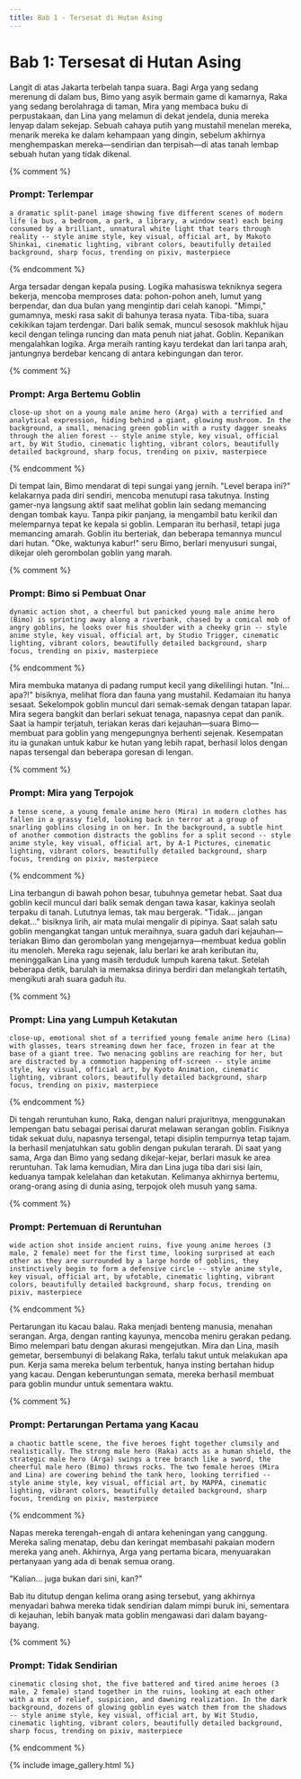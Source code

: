 ```yaml
---
title: Bab 1 - Tersesat di Hutan Asing
---
```

# Bab 1: Tersesat di Hutan Asing

Langit di atas Jakarta terbelah tanpa suara. Bagi Arga yang sedang merenung di dalam bus, Bimo yang asyik bermain game di kamarnya, Raka yang sedang berolahraga di taman, Mira yang membaca buku di perpustakaan, dan Lina yang melamun di dekat jendela, dunia mereka lenyap dalam sekejap. Sebuah cahaya putih yang mustahil menelan mereka, menarik mereka ke dalam kehampaan yang dingin, sebelum akhirnya menghempaskan mereka—sendirian dan terpisah—di atas tanah lembap sebuah hutan yang tidak dikenal.

{% comment %}
### Prompt: Terlempar
```
a dramatic split-panel image showing five different scenes of modern life (a bus, a bedroom, a park, a library, a window seat) each being consumed by a brilliant, unnatural white light that tears through reality -- style anime style, key visual, official art, by Makoto Shinkai, cinematic lighting, vibrant colors, beautifully detailed background, sharp focus, trending on pixiv, masterpiece
```
{% endcomment %}

Arga tersadar dengan kepala pusing. Logika mahasiswa tekniknya segera bekerja, mencoba memproses data: pohon-pohon aneh, lumut yang berpendar, dan dua bulan yang mengintip dari celah kanopi. "Mimpi," gumamnya, meski rasa sakit di bahunya terasa nyata. Tiba-tiba, suara cekikikan tajam terdengar. Dari balik semak, muncul sesosok makhluk hijau kecil dengan telinga runcing dan mata penuh niat jahat. Goblin. Kepanikan mengalahkan logika. Arga meraih ranting kayu terdekat dan lari tanpa arah, jantungnya berdebar kencang di antara kebingungan dan teror.

{% comment %}
### Prompt: Arga Bertemu Goblin
```
close-up shot on a young male anime hero (Arga) with a terrified and analytical expression, hiding behind a giant, glowing mushroom. In the background, a small, menacing green goblin with a rusty dagger sneaks through the alien forest -- style anime style, key visual, official art, by Wit Studio, cinematic lighting, vibrant colors, beautifully detailed background, sharp focus, trending on pixiv, masterpiece
```
{% endcomment %}

Di tempat lain, Bimo mendarat di tepi sungai yang jernih. "Level berapa ini?" kelakarnya pada diri sendiri, mencoba menutupi rasa takutnya. Insting gamer-nya langsung aktif saat melihat goblin lain sedang memancing dengan tombak kayu. Tanpa pikir panjang, ia mengambil batu kerikil dan melemparnya tepat ke kepala si goblin. Lemparan itu berhasil, tetapi juga memancing amarah. Goblin itu berteriak, dan beberapa temannya muncul dari hutan. "Oke, waktunya kabur!" seru Bimo, berlari menyusuri sungai, dikejar oleh gerombolan goblin yang marah.

{% comment %}
### Prompt: Bimo si Pembuat Onar
```
dynamic action shot, a cheerful but panicked young male anime hero (Bimo) is sprinting away along a riverbank, chased by a comical mob of angry goblins, he looks over his shoulder with a cheeky grin -- style anime style, key visual, official art, by Studio Trigger, cinematic lighting, vibrant colors, beautifully detailed background, sharp focus, trending on pixiv, masterpiece
```
{% endcomment %}

Mira membuka matanya di padang rumput kecil yang dikelilingi hutan. "Ini… apa?!" bisiknya, melihat flora dan fauna yang mustahil. Kedamaian itu hanya sesaat. Sekelompok goblin muncul dari semak-semak dengan tatapan lapar. Mira segera bangkit dan berlari sekuat tenaga, napasnya cepat dan panik. Saat ia hampir terjatuh, teriakan keras dari kejauhan—suara Bimo—membuat para goblin yang mengepungnya berhenti sejenak. Kesempatan itu ia gunakan untuk kabur ke hutan yang lebih rapat, berhasil lolos dengan napas tersengal dan beberapa goresan di lengan.

{% comment %}
### Prompt: Mira yang Terpojok
```
a tense scene, a young female anime hero (Mira) in modern clothes has fallen in a grassy field, looking back in terror at a group of snarling goblins closing in on her. In the background, a subtle hint of another commotion distracts the goblins for a split second -- style anime style, key visual, official art, by A-1 Pictures, cinematic lighting, vibrant colors, beautifully detailed background, sharp focus, trending on pixiv, masterpiece
```
{% endcomment %}

Lina terbangun di bawah pohon besar, tubuhnya gemetar hebat. Saat dua goblin kecil muncul dari balik semak dengan tawa kasar, kakinya seolah terpaku di tanah. Lututnya lemas, tak mau bergerak. "Tidak… jangan dekat…" bisiknya lirih, air mata mulai mengalir di pipinya. Saat salah satu goblin mengangkat tangan untuk meraihnya, suara gaduh dari kejauhan—teriakan Bimo dan gerombolan yang mengejarnya—membuat kedua goblin itu menoleh. Mereka ragu sejenak, lalu berlari ke arah keributan itu, meninggalkan Lina yang masih terduduk lumpuh karena takut. Setelah beberapa detik, barulah ia memaksa dirinya berdiri dan melangkah tertatih, mengikuti arah suara gaduh itu.

{% comment %}
### Prompt: Lina yang Lumpuh Ketakutan
```
close-up, emotional shot of a terrified young female anime hero (Lina) with glasses, tears streaming down her face, frozen in fear at the base of a giant tree. Two menacing goblins are reaching for her, but are distracted by a commotion happening off-screen -- style anime style, key visual, official art, by Kyoto Animation, cinematic lighting, vibrant colors, beautifully detailed background, sharp focus, trending on pixiv, masterpiece
```
{% endcomment %}

Di tengah reruntuhan kuno, Raka, dengan naluri prajuritnya, menggunakan lempengan batu sebagai perisai darurat melawan serangan goblin. Fisiknya tidak sekuat dulu, napasnya tersengal, tetapi disiplin tempurnya tetap tajam. Ia berhasil menjatuhkan satu goblin dengan pukulan terarah. Di saat yang sama, Arga dan Bimo yang sedang dikejar-kejar, berlari masuk ke area reruntuhan. Tak lama kemudian, Mira dan Lina juga tiba dari sisi lain, keduanya tampak kelelahan dan ketakutan. Kelimanya akhirnya bertemu, orang-orang asing di dunia asing, terpojok oleh musuh yang sama.

{% comment %}
### Prompt: Pertemuan di Reruntuhan
```
wide action shot inside ancient ruins, five young anime heroes (3 male, 2 female) meet for the first time, looking surprised at each other as they are surrounded by a large horde of goblins, they instinctively begin to form a defensive circle -- style anime style, key visual, official art, by ufotable, cinematic lighting, vibrant colors, beautifully detailed background, sharp focus, trending on pixiv, masterpiece
```
{% endcomment %}

Pertarungan itu kacau balau. Raka menjadi benteng manusia, menahan serangan. Arga, dengan ranting kayunya, mencoba meniru gerakan pedang. Bimo melempari batu dengan akurasi mengejutkan. Mira dan Lina, masih gemetar, bersembunyi di belakang Raka, terlalu takut untuk melakukan apa pun. Kerja sama mereka belum terbentuk, hanya insting bertahan hidup yang kacau. Dengan keberuntungan semata, mereka berhasil membuat para goblin mundur untuk sementara waktu.

{% comment %}
### Prompt: Pertarungan Pertama yang Kacau
```
a chaotic battle scene, the five heroes fight together clumsily and realistically. The strong male hero (Raka) acts as a human shield, the strategic male hero (Arga) swings a tree branch like a sword, the cheerful male hero (Bimo) throws rocks. The two female heroes (Mira and Lina) are cowering behind the tank hero, looking terrified -- style anime style, key visual, official art, by MAPPA, cinematic lighting, vibrant colors, beautifully detailed background, sharp focus, trending on pixiv, masterpiece
```
{% endcomment %}

Napas mereka terengah-engah di antara keheningan yang canggung. Mereka saling menatap, debu dan keringat membasahi pakaian modern mereka yang aneh. Akhirnya, Arga yang pertama bicara, menyuarakan pertanyaan yang ada di benak semua orang. 

"Kalian... juga bukan dari sini, kan?"

Bab itu ditutup dengan kelima orang asing tersebut, yang akhirnya menyadari bahwa mereka tidak sendirian dalam mimpi buruk ini, sementara di kejauhan, lebih banyak mata goblin mengawasi dari dalam bayang-bayang.

{% comment %}
### Prompt: Tidak Sendirian
```
cinematic closing shot, the five battered and tired anime heroes (3 male, 2 female) stand together in the ruins, looking at each other with a mix of relief, suspicion, and dawning realization. In the dark background, dozens of glowing goblin eyes watch them from the shadows -- style anime style, key visual, official art, by Wit Studio, cinematic lighting, vibrant colors, beautifully detailed background, sharp focus, trending on pixiv, masterpiece
```
{% endcomment %}

{% include image_gallery.html %}